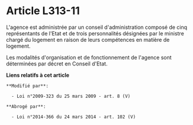 # Article L313-11

L'agence est administrée par un conseil d'administration composé de cinq représentants de l'Etat et de trois personnalités
désignées par le ministre chargé du logement en raison de leurs compétences en matière de logement. 

Les modalités d'organisation et de fonctionnement de l'agence sont déterminées par décret en Conseil d'Etat.

**Liens relatifs à cet article**

	**Modifié par**:

	  - Loi n°2009-323 du 25 mars 2009 - art. 8 (V)

	**Abrogé par**:

	  - Loi n°2014-366 du 24 mars 2014 - art. 102 (V)
